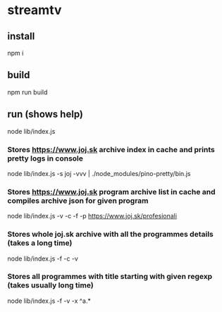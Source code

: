 # streamtv

## install
npm i

## build
npm run build

## run (shows help)
node lib/index.js

### Stores https://www.joj.sk archive index in cache and prints pretty logs in console
node lib/index.js -s joj -vvv | ./node_modules/pino-pretty/bin.js

### Stores https://www.joj.sk program archive list in cache and compiles archive json for given program
node lib/index.js -v -c -f -p https://www.joj.sk/profesionali

### Stores whole joj.sk archive with all the programmes details (takes a long time)
node lib/index.js -f -c -v

### Stores all programmes with title starting with given regexp (takes usually long time)
node lib/index.js -f -v -x ^a.*